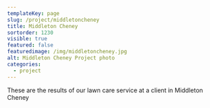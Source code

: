 ```yaml
---
templateKey: page
slug: /project/middletoncheney
title: Middleton Cheney
sortorder: 1230
visible: true
featured: false
featuredimage: /img/middletoncheney.jpg
alt: Middleton Cheney Project photo
categories:
  - project
---
```

These are the results of our lawn care service at a client in Middleton Cheney
